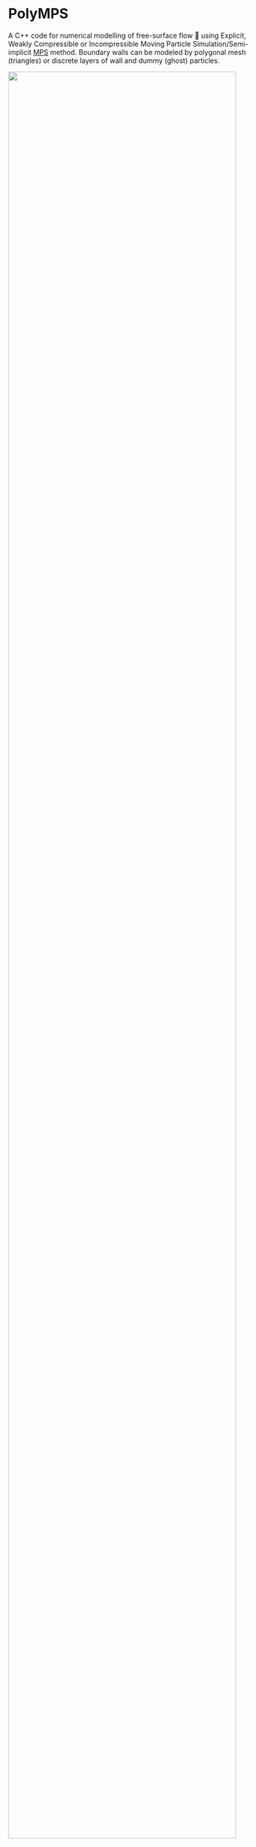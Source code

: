 # PolyMPS

A C++ code for numerical modelling of free-surface flow :ocean: using Explicit, Weakly Compressible or Incompressible Moving Particle Simulation/Semi-implicit [MPS](https://doi.org/10.13182/NSE96-A24205) method. Boundary walls can be modeled by polygonal mesh (triangles) or discrete layers of wall and dummy (ghost) particles.

<img src='/output/dambreak01_movie.gif' width="96%">

## How to cite PolyMPS ?
If you use PolyMPS, please cite the following reference:

Rubens Augusto Amaro Junior, Alfredo Gay Neto and Liang-Yee Cheng, "3D WC-MPS coupled with geometrically nonlinear shell for hydro-elastic free-surface flows", International Journal for Numerical Methods in Fluids. https://doi.org/10.1002/fld.5083

## Forum

On the [PolyMPS Discussions](https://github.com/rubensamarojr/polymps/discussions) page you can ask questions, discuss about simulation issues, share ideas, and interact with other members.

## Dependencies

- [GCC (GNU Compiler Collection)](https://gcc.gnu.org)
- [Eigen](http://eigen.tuxfamily.org)
- [libigl](https://github.com/libigl/libigl)
- [JSON for Modern C++](https://github.com/nlohmann/json)

In order to install C++ compiler (GCC) on **windows**, we recommend to install [Cygwin](https://cygwin.com). You can find [here](https://www3.ntu.edu.sg/home/ehchua/programming/howto/Cygwin_HowTo.html) how to install Cygwin. 
The following Packages should be selected during the Cygwin installation:
- automake
- gcc-core
- gcc-fortran
- gcc-g++
- gdb
- libstdc++
- make

Eigen, libigl and JSON for Modern C++ are third party [header-only](https://en.wikipedia.org/wiki/Header-only) libraries, i.e., they do not need to be separately compiled, packaged and installed to be used :heart_eyes:.

## PolyMPS workflow

<img src='/output/workflow.jpg' width="100%">

## PolyMPS input files

1. **SOLID DOMAIN** using ...
    1. ... **triangular meshes**. It is necessary to create a file (extension **.stl**) with informations about the initial geometry.
    2. ... **particles**. Necessary to add one layer of wall particles (material ID = 2) and two layers of dummy particles (material ID = 3) in the **.grid** file.

2. **FLUID DOMAIN**<a id='fluid_input'></a>: it is necessary to create a file (extension **.grid**) with informations about the initial geometry and some numerical and physical parameters:
    - First line: **0**
    - Second line: **number of particles**
    - Next lines in the columns:
        - material **ID**
        - initial coordinates of particles **X** **Y** **Z** 
        - initial fluid velocities **VX** **VY** **VZ** (generally 0.0 0.0 0.0)
        - initial particle pressure **P** (generally 0.0)
        - initial presure average **PAV** (generally 0.0)

3. **FOLDERNAMES, FILENAMES, PHYSICAL and NUMERICAL parameters**: it is necessary to create a file (extension **.json**) and set all parameters.

There are some examples in the folder **input**.

## Compile

Code compiled and tested on Windows 7, and Linux CentOS 7 and Ubuntu64.

You can build the project in GNU/Linux using the makefile. Follow these steps (CPU version):

Clone this repository into your system using `terminal in Linux`, and [Git BASH](https://gitforwindows.org/) `or command prompt (cmd) in Windows`
```bash
git clone https://github.com/rubensaaj/polymps.git
```
Go to the folder **polymps**
```bash
cd polymps
```
Now, clone the third party libraries. You must run two commands
```bash
git submodule init
```
to initialize your local configuration file, and 
```bash
git submodule update
```
to fetch all the data from the third party libraries.

Edit the `Makefile` file (if necessary) with a text editor.

Make sure the environment is clean and ready to compile
```bash
make clean
```
Execute make
```bash
make all
```

This should create a binary `main` in folder **bin**

## Run ...
- ... on LINUX

In the terminal, type
```bash
./bin/main
```
- ... on WINDOWS

You can do this in two ways:

1st way - In the command prompt, type
```bash
bin\main.exe
```
2nd way - Move the *main.exe* from the folder **bin** to the root folder **polymps**. After that, double click on *main.exe*.

## Input
Type the name of the json input file (located in input directory), e.g.
```bash
MpsInputExample
```

You can specify a different case by changing numerical and physcial parameters in the input json file. Also, input grid and stl files can be updated according your problem. We recommend that you rename the json file, e.g. **case_02.json**, and set a new name to output folder.
After that, you can run PolyMPS at any time, and type the name of the new json input file, e.g.
```bash
case_02
```

## Additional Note
:warning: If the terminal shows an error message at this step, the problem may be related to the input file **dam1610_3D_fluid_lo0p010_mps.grid**. Please, go to the directory **input/grid** and extract the compressed folder **grid.zip** in the grid directory itself. Check if **dam1610_3D_fluid_lo0p010_mps.grid** contains the data mentioned before in [FLUID DOMAIN](#fluid_input). After that, try to run the code again.

## Output
This code writes pvd (header file) and corresponding vtu files as output. Look in the **output** directory.
You can visualize them by open the pvd file with [Paraview](https://www.paraview.org) :eyes:.

## Directories

The PolyMPS contains several files and directories:

| File/Folder | Description |
| --- | --- |
| eigen | library for linear algebra: matrices, vectors, numerical solvers, and related algorithms |
| include | header files |
| input |	simple input examples (json, grid and stl files). Grid files compressed in a folder|
| libigl | geometry processing library |
| json | file that uses human-readable text to store and transmit data objects |
| output |ouput files (pvd, vtu and txt files) |
| src |	source files |
| LICENSE |	MIT License |
| Makefile | set of tasks to compile the program |
| README |text file |

## License

This project is licensed under the MIT License - see the [LICENSE](LICENSE) file for details.
